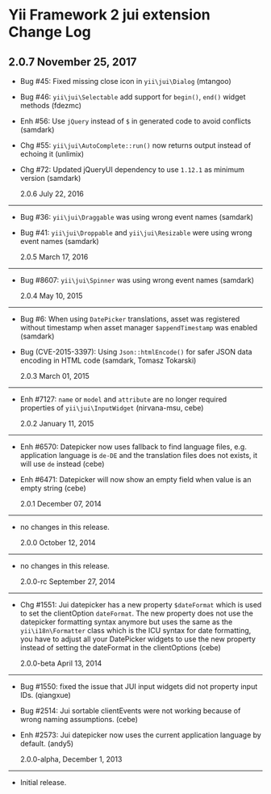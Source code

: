 # Yii Framework 2 jui extension Change Log

## 2.0.7 November 25, 2017

- Bug #45: Fixed missing close icon in `yii\jui\Dialog` (mtangoo)
- Bug #46: `yii\jui\Selectable` add support for `begin()`, `end()` widget methods (fdezmc)
- Enh #56: Use `jQuery` instead of `$` in generated code to avoid conflicts (samdark)
- Chg #55: `yii\jui\AutoComplete::run()` now returns output instead of echoing it (unlimix)
- Chg #72: Updated jQueryUI dependency to use `1.12.1` as minimum version (samdark)

  2.0.6 July 22, 2016

---

- Bug #36: `yii\jui\Draggable` was using wrong event names (samdark)
- Bug #41: `yii\jui\Droppable` and `yii\jui\Resizable` were using wrong event names (samdark)

  2.0.5 March 17, 2016

---

- Bug #8607: `yii\jui\Spinner` was using wrong event names (samdark)

  2.0.4 May 10, 2015

---

- Bug #6: When using `DatePicker` translations, asset was registered without timestamp when asset manager `$appendTimestamp` was enabled (samdark)
- Bug (CVE-2015-3397): Using `Json::htmlEncode()` for safer JSON data encoding in HTML code (samdark, Tomasz Tokarski)

  2.0.3 March 01, 2015

---

- Enh #7127: `name` or `model` and `attribute` are no longer required properties of `yii\jui\InputWidget` (nirvana-msu, cebe)

  2.0.2 January 11, 2015

---

- Enh #6570: Datepicker now uses fallback to find language files, e.g. application language is `de-DE` and the translation files does not exists, it will use `de` instead (cebe)
- Enh #6471: Datepicker will now show an empty field when value is an empty string (cebe)

  2.0.1 December 07, 2014

---

- no changes in this release.

  2.0.0 October 12, 2014

---

- no changes in this release.

  2.0.0-rc September 27, 2014

---

- Chg #1551: Jui datepicker has a new property `$dateFormat` which is used to set the clientOption `dateFormat`.
  The new property does not use the datepicker formatting syntax anymore but uses the same as the `yii\i18n\Formatter`
  class which is the ICU syntax for date formatting, you have to adjust all your DatePicker widgets to use
  the new property instead of setting the dateFormat in the clientOptions (cebe)

  2.0.0-beta April 13, 2014

---

- Bug #1550: fixed the issue that JUI input widgets did not property input IDs. (qiangxue)
- Bug #2514: Jui sortable clientEvents were not working because of wrong naming assumptions. (cebe)
- Enh #2573: Jui datepicker now uses the current application language by default. (andy5)

  2.0.0-alpha, December 1, 2013

---

- Initial release.
